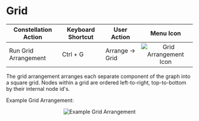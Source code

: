 # Grid

<table class="table table-striped">
<thead>
<tr class="header">
<th>Constellation Action</th>
<th>Keyboard Shortcut</th>
<th>User Action</th>
<th style="text-align: center;">Menu Icon</th>
</tr>
</thead>
<tbody>
<tr class="odd">
<td>Run Grid Arrangement</td>
<td>Ctrl + G</td>
<td>Arrange -&gt; Grid</td>
<td style="text-align: center;"><img src="../constellation/CoreArrangementPlugins/src/au/gov/asd/tac/constellation/plugins/arrangements/docs/resources/arrangeInGrid.png" alt="Grid Arrangement Icon" /></td>
</tr>
</tbody>
</table>

The grid arrangement arranges each separate component of the graph into
a square grid. Nodes within a grid are ordered left-to-right,
top-to-bottom by their internal node id's.

Example Grid Arrangement:

<div style="text-align: center">

<img src="../constellation/CoreArrangementPlugins/src/au/gov/asd/tac/constellation/plugins/arrangements/docs/resources/GridArrangement.png" alt="Example Grid
Arrangement" />

</div>
